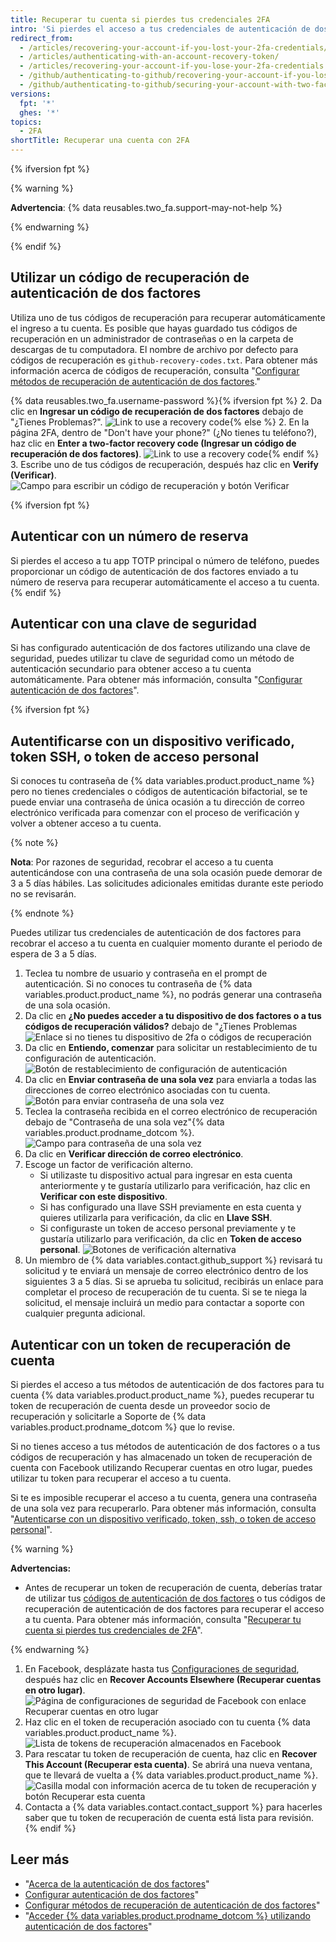```yaml
---
title: Recuperar tu cuenta si pierdes tus credenciales 2FA
intro: 'Si pierdes el acceso a tus credenciales de autenticación de dos factores, puedes utilizar tus códigos de recuperación, o cualquier otra opción de recuperación, para recuperar el acceso a tu cuenta.'
redirect_from:
  - /articles/recovering-your-account-if-you-lost-your-2fa-credentials/
  - /articles/authenticating-with-an-account-recovery-token/
  - /articles/recovering-your-account-if-you-lose-your-2fa-credentials
  - /github/authenticating-to-github/recovering-your-account-if-you-lose-your-2fa-credentials
  - /github/authenticating-to-github/securing-your-account-with-two-factor-authentication-2fa/recovering-your-account-if-you-lose-your-2fa-credentials
versions:
  fpt: '*'
  ghes: '*'
topics:
  - 2FA
shortTitle: Recuperar una cuenta con 2FA
---
```


{% ifversion fpt %}

{% warning %}

**Advertencia**: {% data reusables.two_fa.support-may-not-help %}

{% endwarning %}

{% endif %}

## Utilizar un código de recuperación de autenticación de dos factores

Utiliza uno de tus códigos de recuperación para recuperar automáticamente el ingreso a tu cuenta. Es posible que hayas guardado tus códigos de recuperación en un administrador de contraseñas o en la carpeta de descargas de tu computadora. El nombre de archivo por defecto para códigos de recuperación es `github-recovery-codes.txt`. Para obtener más información acerca de códigos de recuperación, consulta "[Configurar métodos de recuperación de autenticación de dos factores](/articles/configuring-two-factor-authentication-recovery-methods#downloading-your-two-factor-authentication-recovery-codes)."

{% data reusables.two_fa.username-password %}{% ifversion fpt %}
2. Da clic en **Ingresar un código de recuperación de dos factores** debajo de "¿Tienes Problemas?". ![Link to use a recovery code](/assets/images/help/2fa/2fa-recovery-code-link.png){% else %}
2. En la página 2FA, dentro de "Don't have your phone?" (¿No tienes tu teléfono?), haz clic en **Enter a two-factor recovery code (Ingresar un código de recuperación de dos factores)**. ![Link to use a recovery code](/assets/images/help/2fa/2fa_recovery_dialog_box.png){% endif %}
3. Escribe uno de tus códigos de recuperación, después haz clic en **Verify (Verificar)**. ![Campo para escribir un código de recuperación y botón Verificar](/assets/images/help/2fa/2fa-type-verify-recovery-code.png)

{% ifversion fpt %}
## Autenticar con un número de reserva

Si pierdes el acceso a tu app TOTP principal o número de teléfono, puedes proporcionar un código de autenticación de dos factores enviado a tu número de reserva para recuperar automáticamente el acceso a tu cuenta.
{% endif %}

## Autenticar con una clave de seguridad

Si has configurado autenticación de dos factores utilizando una clave de seguridad, puedes utilizar tu clave de seguridad como un método de autenticación secundario para obtener acceso a tu cuenta automáticamente. Para obtener más información, consulta "[Configurar autenticación de dos factores](/articles/configuring-two-factor-authentication#configuring-two-factor-authentication-using-a-security-key)".

{% ifversion fpt %}
## Autentificarse con un dispositivo verificado, token SSH, o token de acceso personal

Si conoces tu contraseña de {% data variables.product.product_name %} pero no tienes credenciales o códigos de autenticación bifactorial, se te puede enviar una contraseña de única ocasión a tu dirección de correo electrónico verificada para comenzar con el proceso de verificación y volver a obtener acceso a tu cuenta.

{% note %}

**Nota**: Por razones de seguridad, recobrar el acceso a tu cuenta autenticándose con una contraseña de una sola ocasión puede demorar de 3 a 5 días hábiles. Las solicitudes adicionales emitidas durante este periodo no se revisarán.

{% endnote %}

Puedes utilizar tus credenciales de autenticación de dos factores para recobrar el acceso a tu cuenta en cualquier momento durante el periodo de espera de 3 a 5 días.

1. Teclea tu nombre de usuario y contraseña en el prompt de autenticación. Si no conoces tu contraseña de {% data variables.product.product_name %}, no podrás generar una contraseña de una sola ocasión.
2. Da clic en **¿No puedes acceder a tu dispositivo de dos factores o a tus códigos de recuperación válidos?** debajo de "¿Tienes Problemas ![Enlace si no tienes tu dispositivo de 2fa o códigos de recuperación](/assets/images/help/2fa/no-access-link.png)
3. Da clic en **Entiendo, comenzar** para solicitar un restablecimiento de tu configuración de autenticación. ![Botón de restablecimiento de configuración de autenticación](/assets/images/help/2fa/reset-auth-settings.png)
4. Da clic en **Enviar contraseña de una sola vez** para enviarla a todas las direcciones de correo electrónico asociadas con tu cuenta. ![Botón para enviar contraseña de una sola vez](/assets/images/help/2fa/send-one-time-password.png)
5. Teclea la contraseña recibida en el correo electrónico de recuperación debajo de "Contraseña de una sola vez"{% data variables.product.prodname_dotcom %}. ![Campo para contraseña de una sola vez](/assets/images/help/2fa/one-time-password-field.png)
6. Da clic en **Verificar dirección de correo electrónico**.
7. Escoge un factor de verificación alterno.
    - Si utilizaste tu dispositivo actual para ingresar en esta cuenta anteriormente y te gustaría utilizarlo para verificación, haz clic en **Verificar con este dispositivo**.
    - Si has configurado una llave SSH previamente en esta cuenta y quieres utilizarla para verificación, da clic en **Llave SSH**.
    - Si configuraste un token de acceso personal previamente y te gustaría utilizarlo para verificación, da clic en **Token de acceso personal**. ![Botones de verificación alternativa](/assets/images/help/2fa/alt-verifications.png)
8. Un miembro de {% data variables.contact.github_support %} revisará tu solicitud y te enviará un mensaje de correo electrónico dentro de los siguientes 3 a 5 días. Si se aprueba tu solicitud, recibirás un enlace para completar el proceso de recuperación de tu cuenta. Si se te niega la solicitud, el mensaje incluirá un medio para contactar a soporte con cualquier pregunta adicional.

## Autenticar con un token de recuperación de cuenta

Si pierdes el acceso a tus métodos de autenticación de dos factores para tu cuenta {% data variables.product.product_name %}, puedes recuperar tu token de recuperación de cuenta desde un proveedor socio de recuperación y solicitarle a Soporte de {% data variables.product.prodname_dotcom %} que lo revise.

Si no tienes acceso a tus métodos de autenticación de dos factores o a tus códigos de recuperación y has almacenado un token de recuperación de cuenta con Facebook utilizando Recuperar cuentas en otro lugar, puedes utilizar tu token para recuperar el acceso a tu cuenta.

Si te es imposible recuperar el acceso a tu cuenta, genera una contraseña de una sola vez para recuperarlo. Para obtener más información, consulta "[Autenticarse con un dispositivo verificado, token, ssh, o token de acceso personal](#authenticating-with-a-verified-device-ssh-token-or-personal-access-token)".

{% warning %}

**Advertencias:**
- Antes de recuperar un token de recuperación de cuenta, deberías tratar de utilizar tus [códigos de autenticación de dos factores](/articles/accessing-github-using-two-factor-authentication) o tus códigos de recuperación de autenticación de dos factores para recuperar el acceso a tu cuenta. Para obtener más información, consulta "[Recuperar tu cuenta si pierdes tus credenciales de 2FA](/articles/recovering-your-account-if-you-lose-your-2fa-credentials)".

{% endwarning %}

1. En Facebook, desplázate hasta tus [Configuraciones de seguridad](https://www.facebook.com/settings?tab=security), después haz clic en **Recover Accounts Elsewhere (Recuperar cuentas en otro lugar)**. ![Página de configuraciones de seguridad de Facebook con enlace Recuperar cuentas en otro lugar](/assets/images/help/settings/security-facebook-security-settings-page.png)
2. Haz clic en el token de recuperación asociado con tu cuenta {% data variables.product.product_name %}. ![Lista de tokens de recuperación almacenados en Facebook](/assets/images/help/settings/security-github-rae-token-on-facebook.png)
3. Para rescatar tu token de recuperación de cuenta, haz clic en **Recover This Account (Recuperar esta cuenta)**. Se abrirá una nueva ventana, que te llevará de vuelta a {% data variables.product.product_name %}. ![Casilla modal con información acerca de tu token de recuperación y botón Recuperar esta cuenta](/assets/images/help/settings/security-recover-account-facebook.png)
4. Contacta a {% data variables.contact.contact_support %} para hacerles saber que tu token de recuperación de cuenta está lista para revisión.
{% endif %}

## Leer más

- "[Acerca de la autenticación de dos factores](/articles/about-two-factor-authentication)"
- [Configurar autenticación de dos factores](/articles/configuring-two-factor-authentication)"
- [Configurar métodos de recuperación de autenticación de dos factores](/articles/configuring-two-factor-authentication-recovery-methods)"
- "[Acceder {% data variables.product.prodname_dotcom %} utilizando autenticación de dos factores](/articles/accessing-github-using-two-factor-authentication)"
